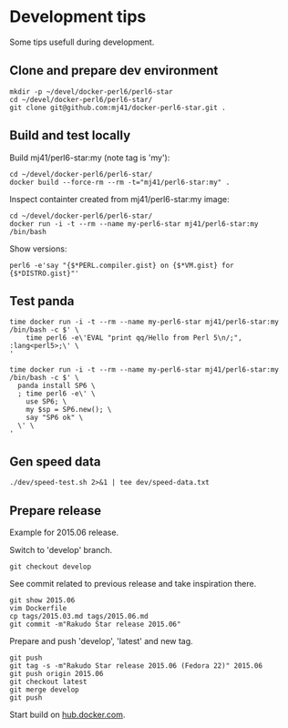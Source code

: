 Development tips
================

Some tips usefull during development.

Clone and prepare dev environment
---------------------------------

    mkdir -p ~/devel/docker-perl6/perl6-star
    cd ~/devel/docker-perl6/perl6-star/
    git clone git@github.com:mj41/docker-perl6-star.git .


Build and test locally
----------------------

Build mj41/perl6-star:my (note tag is 'my'):

    cd ~/devel/docker-perl6/perl6-star/
    docker build --force-rm --rm -t="mj41/perl6-star:my" .

Inspect containter created from mj41/perl6-star:my image:

    cd ~/devel/docker-perl6/perl6-star/
    docker run -i -t --rm --name my-perl6-star mj41/perl6-star:my /bin/bash

Show versions:

    perl6 -e'say "{$*PERL.compiler.gist} on {$*VM.gist} for {$*DISTRO.gist}"'

Test panda
----------

    time docker run -i -t --rm --name my-perl6-star mj41/perl6-star:my /bin/bash -c $' \
		time perl6 -e\'EVAL "print qq/Hello from Perl 5\n/;", :lang<perl5>;\' \
	'

    time docker run -i -t --rm --name my-perl6-star mj41/perl6-star:my /bin/bash -c $' \
      panda install SP6 \
      ; time perl6 -e\' \
        use SP6; \
        my $sp = SP6.new(); \
        say "SP6 ok" \
      \' \
    '

Gen speed data
--------------

    ./dev/speed-test.sh 2>&1 | tee dev/speed-data.txt

Prepare release
---------------

Example for 2015.06 release.

Switch to 'develop' branch.

    git checkout develop

See commit related to previous release and take inspiration there.

    git show 2015.06
    vim Dockerfile
    cp tags/2015.03.md tags/2015.06.md
    git commit -m"Rakudo Star release 2015.06"

Prepare and push 'develop', 'latest' and new tag.

    git push
    git tag -s -m"Rakudo Star release 2015.06 (Fedora 22)" 2015.06
    git push origin 2015.06
    git checkout latest
    git merge develop
    git push

Start build on [hub.docker.com](https://registry.hub.docker.com/u/mj41/perl6-star/).
